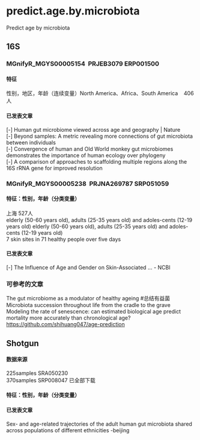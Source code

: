 # predict.age.by.microbiota
Predict age by microbiota
## 16S


### MGnifyR_MGYS00005154  PRJEB3079 ERP001500
#### 特征
  性别，地区，年龄（连续变量）North America、Africa、South America    406人
#### 已发表文章
[-] Human gut microbiome viewed across age and geography | Nature  
[-] Beyond samples: A metric revealing more connections of gut microbiota between individuals  
[-] Convergence of human and Old World monkey gut microbiomes demonstrates the importance of human ecology over phylogeny  
[-] A comparison of approaches to scaffolding multiple regions along the 16S rRNA gene for improved resolution  

### MGnifyR_MGYS00005238  PRJNA269787 SRP051059 
#### 特征：性别，年龄（分类变量）
上海 527人   
 elderly (50-60 years old), adults (25-35 years old) and adoles-cents (12-19 years old) elderly (50-60 years old), adults (25-35 years old) and adoles-cents (12-19 years old)  
7 skin sites in 71 healthy people over five days  
 

#### 已发表文章
[-] The Influence of Age and Gender on Skin-Associated ... - NCBI  


### 可参考的文章
The gut microbiome as a modulator of healthy ageing #总结有益菌  
Microbiota succession throughout life from the cradle to the grave  
Modeling the rate of senescence: can estimated biological age predict mortality more accurately than chronological age?  
https://github.com/shihuang047/age-prediction  


## Shotgun  

#### 数据来源  
225samples SRA050230  
370samples SRP008047  已全部下载
#### 特征：性别，年龄（分类变量）
#### 已发表文章
Sex- and age-related trajectories of the adult human gut microbiota shared across populations of different ethnicities  -beijing

